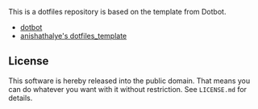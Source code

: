 This is a dotfiles repository is based on the template from Dotbot.

* [dotbot](https://github.com/anishathalye/dotbot)
* [anishathalye's dotfiles_template](https://github.com/anishathalye/dotfiles_template)


License
-------

This software is hereby released into the public domain. That means you can do
whatever you want with it without restriction. See `LICENSE.md` for details.
